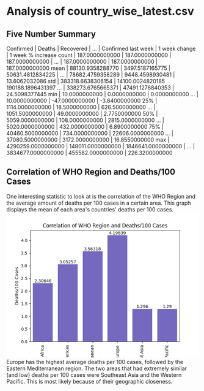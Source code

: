 # Analysis of country_wise_latest.csv
## Five Number Summary
Confirmed | Deaths | Recovered | ... | Confirmed last week | 1 week change | 1 week % increase
count | 187.0000000000 | 187.0000000000 | 187.0000000000 | ... | 187.0000000000 | 187.0000000000 | 187.0000000000
mean | 88130.9358288770 | 3497.5187165775 | 50631.4812834225 | ... | 78682.4759358289 | 9448.4598930481 | 13.6062032086
std | 383318.6638306154 | 14100.0024820185  190188.1896431397  ... | 338273.6765665371 | 47491.1276840353 | 24.5098377445
min | 10.0000000000 | 0.0000000000 | 0.0000000000  ... | 10.0000000000 | -47.0000000000 | -3.8400000000
25% | 1114.0000000000 | 18.5000000000 | 626.5000000000  ... | 1051.5000000000 | 49.0000000000 | 2.7750000000
50% | 5059.0000000000 | 108.0000000000 | 2815.0000000000  ... | 5020.0000000000 | 432.0000000000 | 6.8900000000
75% | 40460.5000000000 | 734.0000000000 | 22606.0000000000  ... | 37080.5000000000 | 3172.0000000000 | 16.8550000000
max | 4290259.0000000000 | 148011.0000000000 | 1846641.0000000000 | ... | 3834677.0000000000 | 455582.0000000000 | 226.3200000000

## Correlation of WHO Region and Deaths/100 Cases
One interesting statistic to look at is the correlation of the WHO Region and the average amount of deaths per 100 cases in a certain area. This graph displays the mean of each area's countries' deaths per 100 cases.
![Correlation of WHO Region and Deaths/100 Cases](./plots/plot1.png)
Europe has the highest average deaths per 100 cases, followed by the Eastern Mediterranean region. The two areas that had extremely similar (and low) deaths per 100 cases were Southeast Asia and the Western Pacific. This is most likely because of their geographic closeness.

## 